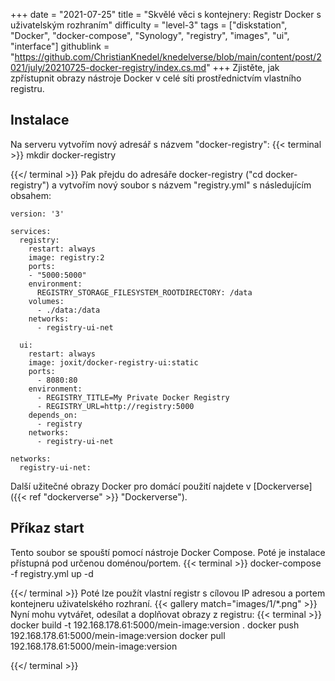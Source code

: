 +++
date = "2021-07-25"
title = "Skvělé věci s kontejnery: Registr Docker s uživatelským rozhraním"
difficulty = "level-3"
tags = ["diskstation", "Docker", "docker-compose", "Synology", "registry", "images", "ui", "interface"]
githublink = "https://github.com/ChristianKnedel/knedelverse/blob/main/content/post/2021/july/20210725-docker-registry/index.cs.md"
+++
Zjistěte, jak zpřístupnit obrazy nástroje Docker v celé síti prostřednictvím vlastního registru.
## Instalace
Na serveru vytvořím nový adresář s názvem "docker-registry":
{{< terminal >}}
mkdir docker-registry

{{</ terminal >}}
Pak přejdu do adresáře docker-registry ("cd docker-registry") a vytvořím nový soubor s názvem "registry.yml" s následujícím obsahem:
```
version: '3'

services:
  registry:
    restart: always
    image: registry:2
    ports:
    - "5000:5000"
    environment:
      REGISTRY_STORAGE_FILESYSTEM_ROOTDIRECTORY: /data
    volumes:
      - ./data:/data
    networks:
      - registry-ui-net

  ui:
    restart: always
    image: joxit/docker-registry-ui:static
    ports:
      - 8080:80
    environment:
      - REGISTRY_TITLE=My Private Docker Registry
      - REGISTRY_URL=http://registry:5000
    depends_on:
      - registry
    networks:
      - registry-ui-net

networks:
  registry-ui-net:

```
Další užitečné obrazy Docker pro domácí použití najdete v [Dockerverse]({{< ref "dockerverse" >}} "Dockerverse").
## Příkaz start
Tento soubor se spouští pomocí nástroje Docker Compose. Poté je instalace přístupná pod určenou doménou/portem.
{{< terminal >}}
docker-compose -f registry.yml up -d

{{</ terminal >}}
Poté lze použít vlastní registr s cílovou IP adresou a portem kontejneru uživatelského rozhraní.
{{< gallery match="images/1/*.png" >}}
Nyní mohu vytvářet, odesílat a doplňovat obrazy z registru:
{{< terminal >}}
docker build -t 192.168.178.61:5000/mein-image:version .
docker push 192.168.178.61:5000/mein-image:version
docker pull 192.168.178.61:5000/mein-image:version

{{</ terminal >}}
